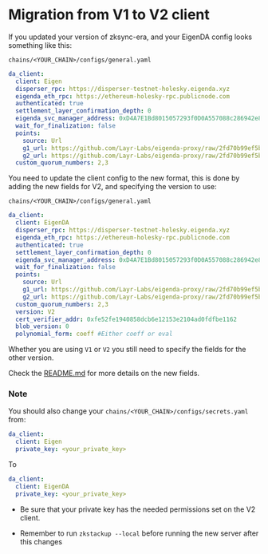 # Migration from V1 to V2 client

If you updated your version of zksync-era, and your EigenDA config looks something like this:

`chains/<YOUR_CHAIN>/configs/general.yaml`

```yaml
da_client:
  client: Eigen
  disperser_rpc: https://disperser-testnet-holesky.eigenda.xyz
  eigenda_eth_rpc: https://ethereum-holesky-rpc.publicnode.com
  authenticated: true
  settlement_layer_confirmation_depth: 0
  eigenda_svc_manager_address: 0xD4A7E1Bd8015057293f0D0A557088c286942e84b
  wait_for_finalization: false
  points:
    source: Url
    g1_url: https://github.com/Layr-Labs/eigenda-proxy/raw/2fd70b99ef5bf137d7bbca3461cf9e1f2c899451/resources/g1.point
    g2_url: https://github.com/Layr-Labs/eigenda-proxy/raw/2fd70b99ef5bf137d7bbca3461cf9e1f2c899451/resources/g2.point.powerOf2
  custom_quorum_numbers: 2,3
```

You need to update the client config to the new format, this is done by adding the new fields for V2, and specifying the
version to use:

`chains/<YOUR_CHAIN>/configs/general.yaml`

```yaml
da_client:
  client: EigenDA
  disperser_rpc: https://disperser-testnet-holesky.eigenda.xyz
  eigenda_eth_rpc: https://ethereum-holesky-rpc.publicnode.com
  authenticated: true
  settlement_layer_confirmation_depth: 0
  eigenda_svc_manager_address: 0xD4A7E1Bd8015057293f0D0A557088c286942e84b
  wait_for_finalization: false
  points:
    source: Url
    g1_url: https://github.com/Layr-Labs/eigenda-proxy/raw/2fd70b99ef5bf137d7bbca3461cf9e1f2c899451/resources/g1.point
    g2_url: https://github.com/Layr-Labs/eigenda-proxy/raw/2fd70b99ef5bf137d7bbca3461cf9e1f2c899451/resources/g2.point.powerOf2
  custom_quorum_numbers: 2,3
  version: V2
  cert_verifier_addr: 0xfe52fe1940858dcb6e12153e2104ad0fdfbe1162
  blob_version: 0
  polynomial_form: coeff #Either coeff or eval
```

Whether you are using `V1` or `V2` you still need to specify the fields for the other version.

Check the [README.md](./README.md) for more details on the new fields.

### Note

You should also change your `chains/<YOUR_CHAIN>/configs/secrets.yaml` from:

```yaml
da_client:
  client: Eigen
  private_key: <your_private_key>
```

To

```yaml
da_client:
  client: EigenDA
  private_key: <your_private_key>
```

- Be sure that your private key has the needed permissions set on the V2 client.

- Remember to run `zkstackup --local` before running the new server after this changes
